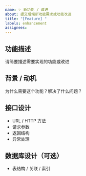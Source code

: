 ```yaml
---
name: ✨ 新功能 / 改进
about: 提交后端新功能需求或功能改进
title: "[Feature] "
labels: enhancement
assignees: 
---
```


## 功能描述
请简要描述需要实现的功能或改进

## 背景 / 动机
为什么需要这个功能？解决了什么问题？

## 接口设计
- URL / HTTP 方法
- 请求参数
- 返回结构
- 异常处理

## 数据库设计（可选）
- 表结构 / 关联 / 索引
